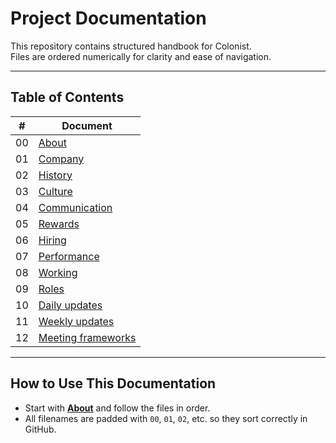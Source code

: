 #  Project Documentation

This repository contains structured handbook for Colonist.  
Files are ordered numerically for clarity and ease of navigation.

---

## Table of Contents

| #  | Document |
|----|----------|
| 00 | [About](00.%20about-handbook.md) |
| 01 | [Company](01.%20company.md) |
| 02 | [History](02.%20history.md) |
| 03 | [Culture](03.%20culture.md) |
| 04 | [Communication](04.%20communication.md) |
| 05 | [Rewards](05.%20rewards.md) |
| 06 | [Hiring](06.%20hiring.md) |
| 07 | [Performance](07.%20performance.md) |
| 08 | [Working](08.%20working.md) |
| 09 | [Roles](09.%20roles.md) |
| 10 | [Daily updates](10.%20daily-updates.md) |
| 11 | [Weekly updates](11.%20weekly-updates.md) |
| 12 | [Meeting frameworks](12.%20meeting-framework.md) |

---

## How to Use This Documentation

- Start with **[About](00.%20about-handbook.md)** and follow the files in order.
- All filenames are padded with `00`, `01`, `02`, etc. so they sort correctly in GitHub.

